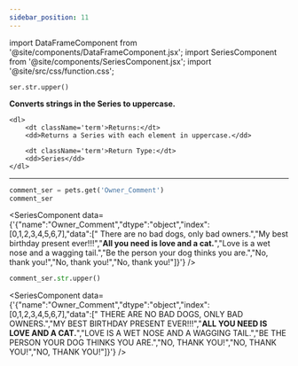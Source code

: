 ```yaml
---
sidebar_position: 11
---
```


import DataFrameComponent from '@site/components/DataFrameComponent.jsx';
import SeriesComponent from '@site/components/SeriesComponent.jsx';
import '@site/src/css/function.css';

<code>ser.str.upper()</code>

<div className='base'>
    <p><strong>Converts strings in the Series to uppercase.</strong></p>

    <dl>
        <dt className='term'>Returns:</dt>
        <dd>Returns a Series with each element in uppercase.</dd>

        <dt className='term'>Return Type:</dt>
        <dd>Series</dd>
    </dl>
</div>

---

```python
comment_ser = pets.get('Owner_Comment')
comment_ser
```
<SeriesComponent data={'{"name":"Owner_Comment","dtype":"object","index":[0,1,2,3,4,5,6,7],"data":["      There are no bad dogs, only bad owners.","My best birthday present ever!!!","****All you need is love and a cat.****","Love is a wet nose and a wagging tail.","Be the person your dog thinks you are.","No, thank you!","No, thank you!","No, thank you!"]}'} />

```python
comment_ser.str.upper()
```
<SeriesComponent data={'{"name":"Owner_Comment","dtype":"object","index":[0,1,2,3,4,5,6,7],"data":["      THERE ARE NO BAD DOGS, ONLY BAD OWNERS.","MY BEST BIRTHDAY PRESENT EVER!!!","****ALL YOU NEED IS LOVE AND A CAT.****","LOVE IS A WET NOSE AND A WAGGING TAIL.","BE THE PERSON YOUR DOG THINKS YOU ARE.","NO, THANK YOU!","NO, THANK YOU!","NO, THANK YOU!"]}'} />